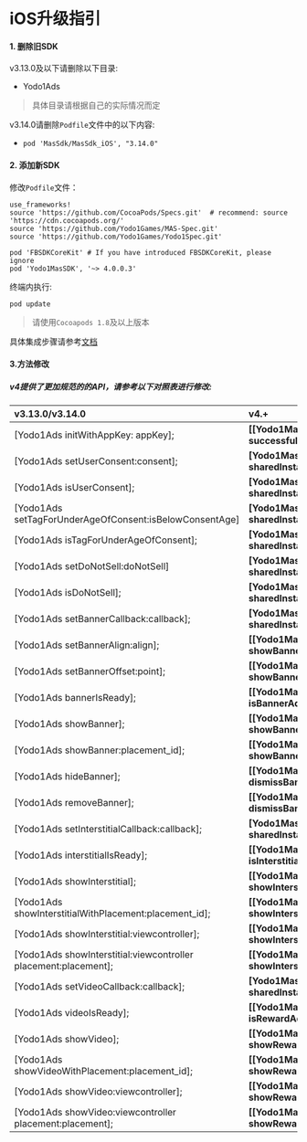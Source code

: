# iOS升级指引

#### 1. 删除旧SDK

v3.13.0及以下请删除以下目录:

- Yodo1Ads

> 具体目录请根据自己的实际情况而定

v3.14.0请删除`Podfile`文件中的以下内容:

- `pod 'MasSdk/MasSdk_iOS', "3.14.0"`

#### 2. 添加新SDK

修改`Podfile`文件：

```shell
use_frameworks!
source 'https://github.com/CocoaPods/Specs.git'  # recommend: source 'https://cdn.cocoapods.org/'
source 'https://github.com/Yodo1Games/MAS-Spec.git'
source 'https://github.com/Yodo1Games/Yodo1Spec.git'

pod 'FBSDKCoreKit' # If you have introduced FBSDKCoreKit, please ignore
pod 'Yodo1MasSDK', '~> 4.0.0.3'
```

终端内执行:

```shell
pod update
```

> 请使用`Cocoapods 1.8`及以上版本

具体集成步骤请参考[文档](integration-ios.md#12-import-the-ios-sdk-into-the-project)

#### 3.方法修改

##### v4提供了更加规范的的API，请参考以下对照表进行修改:

| v3.13.0/v3.14.0                 |    v4.+                             |
| :----------------------------- | :---------------------- |
| [Yodo1Ads initWithAppKey: appKey];                      | **[[Yodo1Mas sharedInstance] initWithAppId: successful: fail:];** |
| [Yodo1Ads setUserConsent:consent];                      |       **[Yodo1Mas sharedInstance].isGDPRUserConsent**        |
| [Yodo1Ads isUserConsent];                               |       **[Yodo1Mas sharedInstance].isGDPRUserConsent**        |
| [Yodo1Ads setTagForUnderAgeOfConsent:isBelowConsentAge] |      **[Yodo1Mas sharedInstance].isCOPPAAgeRestricted**      |
| [Yodo1Ads isTagForUnderAgeOfConsent];                   |      **[Yodo1Mas sharedInstance].isCOPPAAgeRestricted**      |
| [Yodo1Ads setDoNotSell:doNotSell]                       |        **[Yodo1Mas sharedInstance].isCCPADoNotSell**         |
| [Yodo1Ads isDoNotSell];                                 |        **[Yodo1Mas sharedInstance].isCCPADoNotSell**         |
| [Yodo1Ads setBannerCallback:callback];                  |        **[Yodo1Mas sharedInstance].bannerAdDelegate**        |
| [Yodo1Ads setBannerAlign:align];                        | **[[Yodo1Mas sharedInstance] showBannerAdWithAlign:align];** |
| [Yodo1Ads setBannerOffset:point];                       | **[[Yodo1Mas sharedInstance] showBannerAdWithAlign:align offset:offset];** |
| [Yodo1Ads bannerIsReady];               | **[[Yodo1Mas sharedInstance] isBannerAdLoaded];** |
| [Yodo1Ads showBanner];                                  |        **[[Yodo1Mas sharedInstance] showBannerAd];**         |
| [Yodo1Ads showBanner:placement_id];                     | **[[Yodo1Mas sharedInstance] showBannerAdWithPlacement:placement];** |
| [Yodo1Ads hideBanner];                                  |       **[[Yodo1Mas sharedInstance] dismissBannerAd];**       |
| [Yodo1Ads removeBanner];                                | **[[Yodo1Mas sharedInstance] dismissBannerAdWithDestroy:YES];** |
| [Yodo1Ads setInterstitialCallback:callback];            |     **[Yodo1Mas sharedInstance].interstitialAdDelegate**     |
| [Yodo1Ads interstitialIsReady];         | **[[Yodo1Mas sharedInstance] isInterstitialAdLoaded];** |
| [Yodo1Ads showInterstitial];                            |     **[[Yodo1Mas sharedInstance] showInterstitialAd];**      |
| [Yodo1Ads showInterstitialWithPlacement:placement_id];  | **[[Yodo1Mas sharedInstance] showInterstitialAdWithPlacement:placement];** |
| [Yodo1Ads showInterstitial:viewcontroller]; | **[[Yodo1Mas sharedInstance] showInterstitialAd];** |
| [Yodo1Ads showInterstitial:viewcontroller placement:placement]; | **[[Yodo1Mas sharedInstance] showInterstitialAdWithPlacement:placement];** |
| [Yodo1Ads setVideoCallback:callback];                   |        **[Yodo1Mas sharedInstance].rewardAdDelegate**        |
| [Yodo1Ads videoIsReady];                | **[[Yodo1Mas sharedInstance] isRewardAdLoaded];** |
| [Yodo1Ads showVideo];                                   |        **[[Yodo1Mas sharedInstance] showRewardAd];**         |
| [Yodo1Ads showVideoWithPlacement:placement_id];         | **[[Yodo1Mas sharedInstance] showRewardAdWithPlacement:placement];** |
| [Yodo1Ads showVideo:viewcontroller]; | **[[Yodo1Mas sharedInstance] showRewardAd];** |
| [Yodo1Ads showVideo:viewcontroller placement:placement]; | **[[Yodo1Mas sharedInstance] showRewardAdWithPlacement:placement];** |

